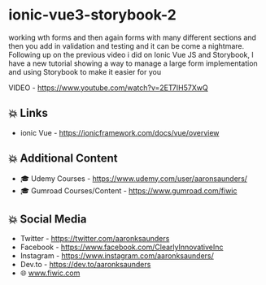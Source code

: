 # ionic-vue3-storybook-2

working wth forms and then again forms with many different sections and then you add in validation and testing and it can be come a nightmare. Following up on the previous video i did on Ionic Vue JS and Storybook, I have a new tutorial showing a way to manage a large form implementation and using Storybook to make it easier for you

VIDEO - https://www.youtube.com/watch?v=2ET7IH57XwQ




💥 Links
-----------------------------------

- ionic Vue - https://ionicframework.com/docs/vue/overview



💥 Additional Content
-----------------------------------
- 🎓 Udemy Courses - https://www.udemy.com/user/aaronsaunders/
- 🎓 Gumroad Courses/Content - https://www.gumroad.com/fiwic

💥 Social Media 
-------------------------
- Twitter - https://twitter.com/aaronksaunders
- Facebook - https://www.facebook.com/ClearlyInnovativeInc
- Instagram - https://www.instagram.com/aaronksaunders/
- Dev.to - https://dev.to/aaronksaunders
- 🌐 www.fiwic.com
